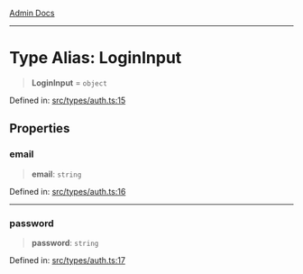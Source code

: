 [Admin Docs](/)

***

# Type Alias: LoginInput

> **LoginInput** = `object`

Defined in: [src/types/auth.ts:15](https://github.com/PalisadoesFoundation/talawa-admin/blob/main/src/types/auth.ts#L15)

## Properties

### email

> **email**: `string`

Defined in: [src/types/auth.ts:16](https://github.com/PalisadoesFoundation/talawa-admin/blob/main/src/types/auth.ts#L16)

***

### password

> **password**: `string`

Defined in: [src/types/auth.ts:17](https://github.com/PalisadoesFoundation/talawa-admin/blob/main/src/types/auth.ts#L17)
